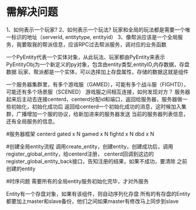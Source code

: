 # 需解决问题
1、如何表示一个玩家?
2、如何表示一个玩法?
玩家和全局的玩法都是需要一个唯一标识的地址（serverid, entitytype, entityid）
3、像帮派应该是一个全局服务，我要取我的帮派信息，应该RPC过去帮派服务，调对应的业务函数

一个PyEntity代表一个实体对象，从此玩法、玩家都由PyEntity来表示
PyEntityObj为一个新定义的py对象，包含由entity类型,entityID,内存数据，存盘数据
玩家、帮派都是一个实体，可以选择加上存盘属性，存储的数据这就是组件

一个服务器集群里，有多个游戏服（GAMED），可能有多个战斗服（FIGHTD），可能还有多个场景服（SCENED）
游戏服之间相互连接，如何发现对方？
服务器起来后主动去连接centerd，centerd分配id和端口，返回给服务器，服务器做一些初始化，初始化成功后
返回给centerd一个初始化成功的消息，这时候加入集群，广播增加一个服的协议，给新加进来的服务器发送
当前的服务器列表信息，还有全局服务的信息。

#服务器框架
centerd
gated x N
gamed x N
fightd x N
dbd x N

#创建全局entity流程
调用create_entity，创建entity，创建成功后，调用register_global_entity，给centerd注册，
centerd回调到这边的register_global_entity_back接口，告知注册的结果，如果不成功，要清除
之前创建的entity

#时序问题
需要所有的全局entity服务初始化完毕，才对外服务

Entity有一个存盘对象，如果有该组件，则自动序列化存盘
所有的有存盘的Entity都要加上master和slave备份，他们之间如果master有修改马上同步到slave

